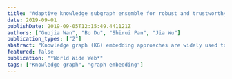 ```yaml
---
title: "Adaptive knowledge subgraph ensemble for robust and trustworthy knowledge graph completion"
date: 2019-09-01
publishDate: 2019-09-05T12:15:49.441121Z
authors: ["Guojia Wan", "Bo Du", "Shirui Pan", "Jia Wu"]
publication_types: ["2"]
abstract: "Knowledge graph (KG) embedding approaches are widely used to infer underlying missing facts based on intrinsic structure information. However, the presence of noisy facts in automatically extracted or crowdsourcing KGs significantly reduces the reliability of various embedding learners. In this paper, we thoroughly study the underlying reasons for the performance drop in dealing with noisy knowledge graphs, and we propose an ensemble framework, Adaptive Knowledge Subgraph Ensemble (AKSE), to enhance the robustness and trust of knowledge graph completion. By employing an effective knowledge subgraph extraction approach to re-sample the sub-components from the original knowledge graph, AKSE generates different representations for learning diversified base learners (e.g., TransE and DistMult), which substantially alleviates the noise effect of KG embedding. All embedding learners are integrated into a unified framework to reduce generalization errors via our simple or adaptive weighting schemes, where the weight is allocated based on each individual learner’s prediction capacity. Experimental results show that the robustness of our ensemble framework outperforms exiting knowledge graph embedding approaches on manually injected noise as well as inherent noisy extracted KGs."
featured: false
publication: "*World Wide Web*"
tags: ["Knowledge graph", "graph embedding"]
---
```



